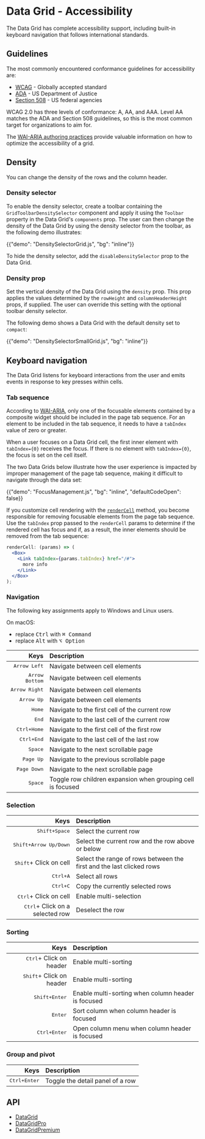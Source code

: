 # Data Grid - Accessibility

<p class="description">The Data Grid has complete accessibility support, including built-in keyboard navigation that follows international standards.</p>

## Guidelines

The most commonly encountered conformance guidelines for accessibility are:

- [WCAG](https://www.w3.org/WAI/standards-guidelines/wcag/) - Globally accepted standard
- [ADA](https://www.ada.gov/) - US Department of Justice
- [Section 508](https://www.section508.gov/) - US federal agencies

WCAG 2.0 has three levels of conformance: A, AA, and AAA.
Level AA matches the ADA and Section 508 guidelines, so this is the most common target for organizations to aim for.

The [WAI-ARIA authoring practices](https://www.w3.org/WAI/ARIA/apg/patterns/grid/) provide valuable information on how to optimize the accessibility of a grid.

## Density

You can change the density of the rows and the column header.

### Density selector

To enable the density selector, create a toolbar containing the `GridToolbarDensitySelector` component and apply it using the `Toolbar` property in the Data Grid's `components` prop.
The user can then change the density of the Data Grid by using the density selector from the toolbar, as the following demo illustrates:

{{"demo": "DensitySelectorGrid.js", "bg": "inline"}}

To hide the density selector, add the `disableDensitySelector` prop to the Data Grid.

### Density prop

Set the vertical density of the Data Grid using the `density` prop.
This prop applies the values determined by the `rowHeight` and `columnHeaderHeight` props, if supplied.
The user can override this setting with the optional toolbar density selector.

The following demo shows a Data Grid with the default density set to `compact`:

{{"demo": "DensitySelectorSmallGrid.js", "bg": "inline"}}

## Keyboard navigation

The Data Grid listens for keyboard interactions from the user and emits events in response to key presses within cells.

### Tab sequence

According to [WAI-ARIA](https://www.w3.org/WAI/ARIA/apg/patterns/grid/), only one of the focusable elements contained by a composite widget should be included in the page tab sequence.
For an element to be included in the tab sequence, it needs to have a `tabIndex` value of zero or greater.

When a user focuses on a Data Grid cell, the first inner element with `tabIndex={0}` receives the focus.
If there is no element with `tabIndex={0}`, the focus is set on the cell itself.

The two Data Grids below illustrate how the user experience is impacted by improper management of the page tab sequence, making it difficult to navigate through the data set:

{{"demo": "FocusManagement.js", "bg": "inline", "defaultCodeOpen": false}}

If you customize cell rendering with the [`renderCell`](/x/react-data-grid/column-definition/#rendering-cells) method, you become responsible for removing focusable elements from the page tab sequence.
Use the `tabIndex` prop passed to the `renderCell` params to determine if the rendered cell has focus and if, as a result, the inner elements should be removed from the tab sequence:

```jsx
renderCell: (params) => (
  <Box>
    <Link tabIndex={params.tabIndex} href="/#">
      more info
    </Link>
  </Box>
);
```

### Navigation

The following key assignments apply to Windows and Linux users.

On macOS:

- replace <kbd class="key">Ctrl</kbd> with <kbd class="key">⌘ Command</kbd>
- replace <kbd class="key">Alt</kbd> with <kbd class="key">⌥ Option</kbd>

|                                                               Keys | Description                                                 |
| -----------------------------------------------------------------: | :---------------------------------------------------------- |
|                                  <kbd class="key">Arrow Left</kbd> | Navigate between cell elements                              |
|                                <kbd class="key">Arrow Bottom</kbd> | Navigate between cell elements                              |
|                                 <kbd class="key">Arrow Right</kbd> | Navigate between cell elements                              |
|                                    <kbd class="key">Arrow Up</kbd> | Navigate between cell elements                              |
|                                        <kbd class="key">Home</kbd> | Navigate to the first cell of the current row               |
|                                         <kbd class="key">End</kbd> | Navigate to the last cell of the current row                |
| <kbd><kbd class="key">Ctrl</kbd>+<kbd class="key">Home</kbd></kbd> | Navigate to the first cell of the first row                 |
|  <kbd><kbd class="key">Ctrl</kbd>+<kbd class="key">End</kbd></kbd> | Navigate to the last cell of the last row                   |
|                                       <kbd class="key">Space</kbd> | Navigate to the next scrollable page                        |
|                                     <kbd class="key">Page Up</kbd> | Navigate to the previous scrollable page                    |
|                                   <kbd class="key">Page Down</kbd> | Navigate to the next scrollable page                        |
|                                       <kbd class="key">Space</kbd> | Toggle row children expansion when grouping cell is focused |

### Selection

|                                                                         Keys | Description                                                          |
| ---------------------------------------------------------------------------: | :------------------------------------------------------------------- |
|         <kbd><kbd class="key">Shift</kbd>+<kbd class="key">Space</kbd></kbd> | Select the current row                                               |
| <kbd><kbd class="key">Shift</kbd>+<kbd class="key">Arrow Up/Down</kbd></kbd> | Select the current row and the row above or below                    |
|                                  <kbd class="key">Shift</kbd>+ Click on cell | Select the range of rows between the first and the last clicked rows |
|              <kbd><kbd class="key">Ctrl</kbd>+<kbd class="key">A</kbd></kbd> | Select all rows                                                      |
|              <kbd><kbd class="key">Ctrl</kbd>+<kbd class="key">C</kbd></kbd> | Copy the currently selected rows                                     |
|                                   <kbd class="key">Ctrl</kbd>+ Click on cell | Enable multi-selection                                               |
|                         <kbd class="key">Ctrl</kbd>+ Click on a selected row | Deselect the row                                                     |

### Sorting

|                                                                 Keys | Description                                        |
| -------------------------------------------------------------------: | :------------------------------------------------- |
|                         <kbd class="key">Ctrl</kbd>+ Click on header | Enable multi-sorting                               |
|                        <kbd class="key">Shift</kbd>+ Click on header | Enable multi-sorting                               |
| <kbd><kbd class="key">Shift</kbd>+<kbd class="key">Enter</kbd></kbd> | Enable multi-sorting when column header is focused |
|                                         <kbd class="key">Enter</kbd> | Sort column when column header is focused          |
|  <kbd><kbd class="key">Ctrl</kbd>+<kbd class="key">Enter</kbd></kbd> | Open column menu when column header is focused     |

### Group and pivot

|                                                                Keys | Description                      |
| ------------------------------------------------------------------: | :------------------------------- |
| <kbd><kbd class="key">Ctrl</kbd>+<kbd class="key">Enter</kbd></kbd> | Toggle the detail panel of a row |

## API

- [DataGrid](/x/api/data-grid/data-grid/)
- [DataGridPro](/x/api/data-grid/data-grid-pro/)
- [DataGridPremium](/x/api/data-grid/data-grid-premium/)
